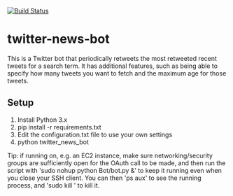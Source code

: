 [![Build Status](https://travis-ci.org/aaronshaver/twitter-news-bot.svg?branch=master)](https://travis-ci.org/aaronshaver/twitter-news-bot)

# twitter-news-bot

This is a Twitter bot that periodically retweets the most retweeted recent tweets for a search term. It has additional
features, such as being able to specify how many tweets you want to fetch and the maximum age for those tweets.

## Setup

1. Install Python 3.x
2. pip install -r requirements.txt
3. Edit the configuration.txt file to use your own settings
4. python twitter_news_bot

Tip: if running on, e.g. an EC2 instance, make sure networking/security groups are sufficiently open for the OAuth
call to be made, and then run the script with 'sudo nohup python Bot/bot.py &' to keep it running even when you close
your SSH client. You can then 'ps aux' to see the running process, and 'sudo kill <pid>' to kill it.
